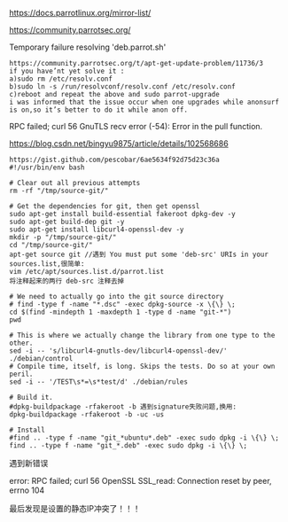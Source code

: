 https://docs.parrotlinux.org/mirror-list/

https://community.parrotsec.org/



Temporary failure resolving 'deb.parrot.sh'

```
https://community.parrotsec.org/t/apt-get-update-problem/11736/3
if you have’nt yet solve it :
a)sudo rm /etc/resolv.conf
b)sudo ln -s /run/resolvconf/resolv.conf /etc/resolv.conf
c)reboot and repeat the above and sudo parrot-upgrade
i was informed that the issue occur when one upgrades while anonsurf is on,so it’s better to do it while anon off.
```



RPC failed; curl 56 GnuTLS recv error (-54): Error in the pull function.

https://blog.csdn.net/bingyu9875/article/details/102568686

```
https://gist.github.com/pescobar/6ae5634f92d75d23c36a
#!/usr/bin/env bash

# Clear out all previous attempts
rm -rf "/tmp/source-git/"

# Get the dependencies for git, then get openssl
sudo apt-get install build-essential fakeroot dpkg-dev -y
sudo apt-get build-dep git -y
sudo apt-get install libcurl4-openssl-dev -y
mkdir -p "/tmp/source-git/"
cd "/tmp/source-git/"
apt-get source git //遇到 You must put some 'deb-src' URIs in your sources.list,很简单:
vim /etc/apt/sources.list.d/parrot.list
将注释起来的两行 deb-src 注释去掉

# We need to actually go into the git source directory
# find -type f -name "*.dsc" -exec dpkg-source -x \{\} \;
cd $(find -mindepth 1 -maxdepth 1 -type d -name "git-*")
pwd

# This is where we actually change the library from one type to the other.
sed -i -- 's/libcurl4-gnutls-dev/libcurl4-openssl-dev/' ./debian/control
# Compile time, itself, is long. Skips the tests. Do so at your own peril.
sed -i -- '/TEST\s*=\s*test/d' ./debian/rules

# Build it.
#dpkg-buildpackage -rfakeroot -b 遇到signature失败问题,换用:
dpkg-buildpackage -rfakeroot -b -uc -us

# Install
#find .. -type f -name "git_*ubuntu*.deb" -exec sudo dpkg -i \{\} \;
find .. -type f -name "git_*.deb" -exec sudo dpkg -i \{\} \;
```

遇到新错误

error: RPC failed; curl 56 OpenSSL SSL_read: Connection reset by peer, errno 104

最后发现是设置的静态IP冲突了！！！



